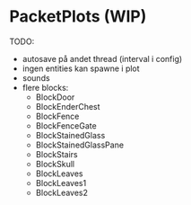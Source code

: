 # PacketPlots (WIP)

TODO:

-   autosave på andet thread (interval i config)
-   ingen entities kan spawne i plot
-   sounds
-   flere blocks:
    -   BlockDoor
    -   BlockEnderChest
    -   BlockFence
    -   BlockFenceGate
    -   BlockStainedGlass
    -   BlockStainedGlassPane
    -   BlockStairs
    -   BlockSkull
    -   BlockLeaves
    -   BlockLeaves1
    -   BlockLeaves2
